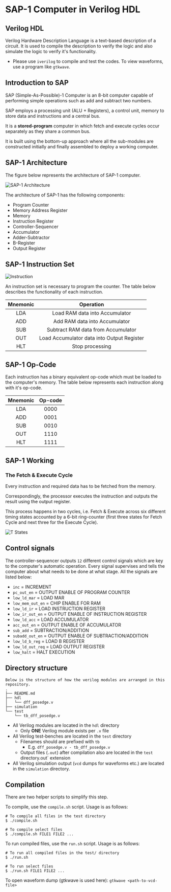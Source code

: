 # SAP-1 Computer in Verilog HDL

## Verilog HDL

Verilog Hardware Description Language is a text-based description of a circuit. 
It is used to compile the description to verify the logic and also simulate the logic to verify it's functionality.

+  Please use `iverilog` to compile and test the codes. To view waveforms, use a program like `gtkwave`.

## Introduction to SAP

SAP (Simple-As-Possible)-1 Computer is an 8-bit computer capable of performing simple operations such as add and subtract two numbers. 

SAP employs a processing unit (ALU + Registers), a control unit, memory to store data and instructions and a central bus. 

It is a **stored-program** computer in which fetch and execute cycles occur separately as they share a common bus. 

It is built using the bottom-up approach where all the sub-modules are constructed initially and finally assembled to deploy a working computer.

## SAP-1 Architecture

The figure below represents the architecture of SAP-1 computer.

![SAP-1 Architecture]()

The architecture of SAP-1 has the following components:
* Program Counter
* Memory Address Register 
* Memory 
* Instruction Register
* Controller-Sequencer 
* Accumulator
* Adder-Subtractor
* B-Register
* Output Register

## SAP-1 Instruction Set

![Instruction]()

An instruction set is necessary to program the counter. The table below describes the functionality of each instruction.

| Mnemonic | Operation |
|:---:|:---:|
|LDA|Load RAM data into Accumulator|
|ADD|Add RAM data into Accumulator|
|SUB|Subtract RAM data from Accumulator|
|OUT|Load Accumulator data into Output Register|
|HLT|Stop processing|

## SAP-1 Op-Code

Each instruction has a binary equivalent op-code which must be loaded to the computer's memory. The table below represents each instruction along with it's op-code.

| Mnemonic | Op-code |
|:---:|:---:|
|LDA|0000|
|ADD|0001|
|SUB|0010|
|OUT|1110|
|HLT|1111|

## SAP-1 Working

### The Fetch & Execute Cycle

Every instruction and required data has to be fetched from the memory. 

Correspondingly, the processor executes the instruction and outputs the result using the output register.

This process happens in two cycles, i.e. Fetch & Execute across six different timing states accounted by a 6-bit ring-counter (first three states for Fetch Cycle and next three for the Execute Cycle).

![T States]()

## Control signals

The controller-sequencer outputs `12` different control signals which are key to the computer's automatic operation. 
Every signal supervises and tells the computer about what needs to be done at what stage. 
All the signals are listed below:

+ `inc` = INCREMENT
+ `pc_out_en` = OUTPUT ENABLE OF PROGRAM COUNTER
+ `low_ld_mar` = LOAD MAR
+ `low_mem_out_en` = CHIP ENABLE FOR RAM
+ `low_ld_ir` = LOAD INSTRUCTION REGISTER
+ `low_ir_out_en` = OUTPUT ENABLE OF INSTRUCTION REGISTER
+ `low_ld_acc` = LOAD ACCUMULATOR
+ `acc_out_en` = OUTPUT ENABLE OF ACCUMULATOR
+ `sub_add` = SUBTRACTION/ADDITION
+ `subadd_out_en` = OUTPUT ENABLE OF SUBTRACTION/ADDITION
+ `low_ld_b_reg` = LOAD B REGISTER
+ `low_ld_out_req` = LOAD OUTPUT REGISTER
+ `low_halt` = HALT EXECUTION

## Directory structure

    Below is the structure of how the verilog modules are arranged in this repository.
    .
    ├── README.md
    ├── hdl
    │   └── dff_posedge.v
    ├── simulation
    └── test
        └── tb_dff_posedge.v

-   All Verilog modules are located in the `hdl` directory
    -   Only **ONE** Verilog module exists per `.v` file
-   All Verilog test-benches are located in the `test` directory
    -   Filenames should are prefixed with `tb`
        -   E.g. `dff_posedge.v - tb_dff_posedge.v`
    -   Output files (`.out`) after compilation also are located in the `test` directory.out` extension
-   All Verilog simulation output (`vcd` dumps for waveforms etc.) are located in the `simulation` directory.

## Compilation

There are two helper scripts to simplify this step.

To compile, use the `compile.sh` script. Usage is as follows:

``` {.sh}
# To compile all files in the test directory
$ ./compile.sh

# To compile select files
$ ./compile.sh FILE1 FILE2 ...
```

To run compiled files, use the `run.sh` script. 
Usage is as follows:

``` {.sh}
# To run all compiled files in the test/ directory
$ ./run.sh

# To run select files
$ ./run.sh FILE1 FILE2 ...
```

To open waveform dump (gtkwave is used here): `gtkwave <path-to-vcd-file>`